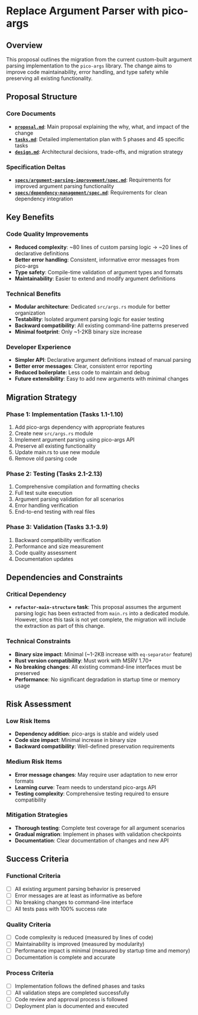 # Replace Argument Parser with pico-args

## Overview

This proposal outlines the migration from the current custom-built argument parsing implementation to the `pico-args` library. The change aims to improve code maintainability, error handling, and type safety while preserving all existing functionality.

## Proposal Structure

### Core Documents
- **[`proposal.md`](proposal.md)**: Main proposal explaining the why, what, and impact of the change
- **[`tasks.md`](tasks.md)**: Detailed implementation plan with 5 phases and 45 specific tasks
- **[`design.md`](design.md)**: Architectural decisions, trade-offs, and migration strategy

### Specification Deltas
- **[`specs/argument-parsing-improvement/spec.md`](specs/argument-parsing-improvement/spec.md)**: Requirements for improved argument parsing functionality
- **[`specs/dependency-management/spec.md`](specs/dependency-management/spec.md)**: Requirements for clean dependency integration

## Key Benefits

### Code Quality Improvements
- **Reduced complexity**: ~80 lines of custom parsing logic → ~20 lines of declarative definitions
- **Better error handling**: Consistent, informative error messages from pico-args
- **Type safety**: Compile-time validation of argument types and formats
- **Maintainability**: Easier to extend and modify argument definitions

### Technical Benefits
- **Modular architecture**: Dedicated `src/args.rs` module for better organization
- **Testability**: Isolated argument parsing logic for easier testing
- **Backward compatibility**: All existing command-line patterns preserved
- **Minimal footprint**: Only ~1-2KB binary size increase

### Developer Experience
- **Simpler API**: Declarative argument definitions instead of manual parsing
- **Better error messages**: Clear, consistent error reporting
- **Reduced boilerplate**: Less code to maintain and debug
- **Future extensibility**: Easy to add new arguments with minimal changes

## Migration Strategy

### Phase 1: Implementation (Tasks 1.1-1.10)
1. Add pico-args dependency with appropriate features
2. Create new `src/args.rs` module
3. Implement argument parsing using pico-args API
4. Preserve all existing functionality
5. Update main.rs to use new module
6. Remove old parsing code

### Phase 2: Testing (Tasks 2.1-2.13)
1. Comprehensive compilation and formatting checks
2. Full test suite execution
3. Argument parsing validation for all scenarios
4. Error handling verification
5. End-to-end testing with real files

### Phase 3: Validation (Tasks 3.1-3.9)
1. Backward compatibility verification
2. Performance and size measurement
3. Code quality assessment
4. Documentation updates

## Dependencies and Constraints

### Critical Dependency
- **`refactor-main-structure` task**: This proposal assumes the argument parsing logic has been extracted from `main.rs` into a dedicated module. However, since this task is not yet complete, the migration will include the extraction as part of this change.

### Technical Constraints
- **Binary size impact**: Minimal (~1-2KB increase with `eq-separator` feature)
- **Rust version compatibility**: Must work with MSRV 1.70+
- **No breaking changes**: All existing command-line interfaces must be preserved
- **Performance**: No significant degradation in startup time or memory usage

## Risk Assessment

### Low Risk Items
- **Dependency addition**: pico-args is stable and widely used
- **Code size impact**: Minimal increase in binary size
- **Backward compatibility**: Well-defined preservation requirements

### Medium Risk Items
- **Error message changes**: May require user adaptation to new error formats
- **Learning curve**: Team needs to understand pico-args API
- **Testing complexity**: Comprehensive testing required to ensure compatibility

### Mitigation Strategies
- **Thorough testing**: Complete test coverage for all argument scenarios
- **Gradual migration**: Implement in phases with validation checkpoints
- **Documentation**: Clear documentation of changes and new API

## Success Criteria

### Functional Criteria
- [ ] All existing argument parsing behavior is preserved
- [ ] Error messages are at least as informative as before
- [ ] No breaking changes to command-line interface
- [ ] All tests pass with 100% success rate

### Quality Criteria
- [ ] Code complexity is reduced (measured by lines of code)
- [ ] Maintainability is improved (measured by modularity)
- [ ] Performance impact is minimal (measured by startup time and memory)
- [ ] Documentation is complete and accurate

### Process Criteria
- [ ] Implementation follows the defined phases and tasks
- [ ] All validation steps are completed successfully
- [ ] Code review and approval process is followed
- [ ] Deployment plan is documented and executed